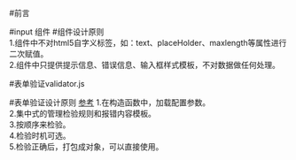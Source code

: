 #前言

#input 组件
#组件设计原则  
1.组件中不对html5自字义标签，如：text、placeHolder、maxlength等属性进行二次赋值。  
2.组件中只提供提示信息、错误信息、输入框样式模板，不对数据做任何处理。  

#表单验证validator.js

#表单验证设计原则
[参考](https://segmentfault.com/a/1190000007575302) 
1.在构造函数中，加载配置参数。  
2.集中式的管理检验规则和报错内容模板。  
3.按顺序来检验。  
4.检验时机可选。  
5.检验正确后，打包成对象，可以直接使用。